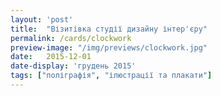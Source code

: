 ```yaml
---
layout: 'post'
title:  "Візитівка студії дизайну інтер'єру"
permalink: /cards/clockwork
preview-image: "/img/previews/clockwork.jpg"
date:   2015-12-01
date-display: 'грудень 2015'
tags: ["поліграфія", "ілюстрації та плакати"] 
---
```


<img src="https://i.imgur.com/yy7TUbO.jpg" alt=""><br>
<img src="https://i.imgur.com/KFxHEs8.jpg" alt=""><br>
<img src="https://i.imgur.com/Db3wDXM.jpg" alt=""><br>
<img src="https://i.imgur.com/T0XAigk.jpg" alt="">
